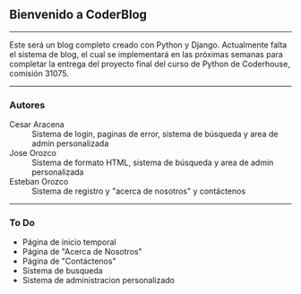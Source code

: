 ## Bienvenido a CoderBlog

___

Este será un blog completo creado con Python y Django. Actualmente falta el sistema de blog, el cual se implementará en las próximas semanas para completar la entrega del proyecto final del curso de Python de Coderhouse, comisión 31075.

___

### Autores
<dl>
    <dt>Cesar Aracena</dt>
    <dd>Sistema de login, paginas de error, sistema de búsqueda y area de admin personalizada</dd>
    <dt>Jose Orozco</dt>
    <dd>Sistema de formato HTML, sistema de búsqueda y area de admin personalizada</dd>
    <dt>Esteban Orozco</dt>
    <dd>Sistema de registro y "acerca de nosotros" y contáctenos</dd>
</dl>

___

### To Do

* Página de inicio temporal
* Página de "Acerca de Nosotros"
* Página de "Contáctenos"
* Sistema de busqueda
* Sistema de administracion personalizado
